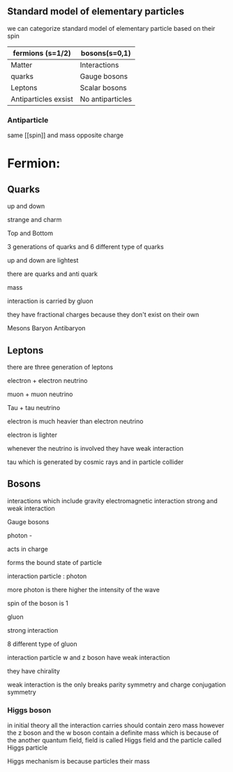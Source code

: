 


## Standard model of elementary particles




we can categorize standard model of elementary particle based on their spin 


| fermions (s=1/2)     | bosons(s=0,1)    |
| -------------------- | ---------------- |
| Matter               | Interactions     |
| quarks               | Gauge bosons     |
| Leptons              | Scalar bosons    |
| Antiparticles exsist | No antiparticles |


### Antiparticle

same [[spin]] and mass
opposite charge

# Fermion:


## Quarks


up and down

strange and charm

Top and Bottom

3 generations of quarks and 6 different type of quarks

up and down are lightest

there are quarks and anti quark

mass 

interaction is carried by gluon

they have fractional charges because they don't exist on their own

Mesons Baryon Antibaryon


## Leptons

there are three generation of leptons

electron  + electron neutrino

muon + muon neutrino

Tau + tau neutrino

electron is much heavier than electron neutrino

electron is lighter

whenever the neutrino is involved they have weak interaction


tau which is generated by cosmic rays and in particle collider



## Bosons

interactions which include gravity electromagnetic interaction strong and weak interaction

Gauge bosons 

photon - 

acts in charge

forms the bound state of particle

interaction particle : photon

more photon is there higher the intensity of the wave

spin of the boson is 1


gluon

strong interaction

8 different type of gluon

interaction particle w and z boson have weak interaction

they have chirality

weak interaction is the only breaks parity symmetry and charge conjugation symmetry



### Higgs boson

in initial theory all the interaction carries should contain zero mass however the z boson and the w boson contain a definite mass which is because of the another quantum field, field is called Higgs field and the particle called Higgs particle


Higgs mechanism is because particles their mass






